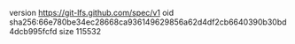 version https://git-lfs.github.com/spec/v1
oid sha256:66e780be34ec28668ca936149629856a62d4df2cb6640390b30bd4dcb995fcfd
size 115532
